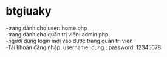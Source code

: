 # btgiuaky

-trang dành cho user: home.php </br>
-trang dành cho quản trị viên: admin.php </br>
-người dùng login mới vào được trang quản trị viên </br>
-Tài khoản đăng nhập: username: dung ; password: 12345678
